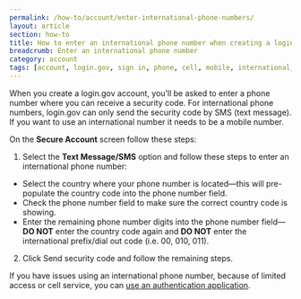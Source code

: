 ```yaml
---
permalink: /how-to/account/enter-international-phone-numbers/
layout: article
section: how-to
title: How to enter an international phone number when creating a login.gov account
breadcrumb: Enter an international phone number
category: account
tags: [account, login.gov, sign in, phone, cell, mobile, international, country code, support-update-account]
---
```


When you create a login.gov account, you’ll be asked to enter a phone number where you can receive a security code. For international phone numbers, login.gov can only send the security code by SMS (text message). If you want to use an international number it needs to be a mobile number. 

On the **Secure Account** screen follow these steps: 

1.	Select the **Text Message/SMS** option and follow these steps to enter an international phone number:
  * Select the country where your phone number is located—this will pre-populate the country code into the phone number field.
  * Check the phone number field to make sure the correct country code is showing.
  * Enter the remaining phone number digits into the phone number field—**DO NOT** enter the country code again and **DO NOT** enter the international prefix/dial out code (i.e. 00, 010, 011).
2.	Click Send security code and follow the remaining steps. 

If you have issues using an international phone number, because of limited access or cell service, you can [use an authentication application](../limited-access#use-an-authentication-application-to-generate-a-logingov-security-code/).
